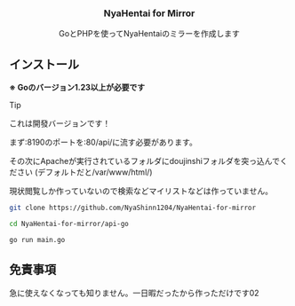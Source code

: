 <p align="center">
    <h3 align="center">NyaHentai for Mirror</h3>
    <p align="center">
        GoとPHPを使ってNyaHentaiのミラーを作成します<br />
    </p>
</p>

## インストール

**※ Goのバージョン1.23以上が必要です**

> [!TIP]
> これは開發バージョンです！

まず:8190のポートを:80/api/に流す必要があります。

その次にApacheが実行されているフォルダにdoujinshiフォルダを突っ込んでください (デフォルトだと/var/www/html/)

現状閲覧しか作っていないので検索などマイリストなどは作っていません。

```bash
git clone https://github.com/NyaShinn1204/NyaHentai-for-mirror

cd NyaHentai-for-mirror/api-go

go run main.go
```


## 免責事項

急に使えなくなっても知りません。一日暇だったから作っただけです02
